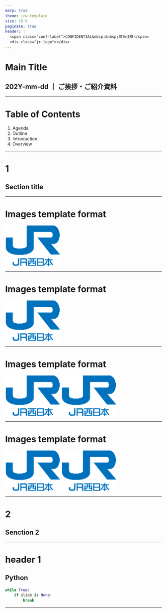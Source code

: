 ```yaml
---
marp: true
theme: jrw-template
size: 16:9
paginate: true
header: |
  <span class="conf-label">CONFIDENTIAL&nbsp;&nbsp;取扱注意</span>
  <div class="jr-logo"></div>
---
```

<!-- _class: title -->
<!-- paginate: false -->
# Main Title

## 202Y-mm-dd ｜ ご挨拶・ご紹介資料

---
<!-- _class: agenda -->

# Table of Contents

1. Agenda
2. Outline
3. Introduction
4. Overview

---
<!-- paginate: true -->
<!-- _class: divider -->
# 1

## Section title

---

# Images template format
<!-- center寄せで50%の大きさ -->
![bg center:true 50%](./images/sample.png)


---

# Images template format
<!-- 右半分に30%の大きさ -->
![bg right:50% 30%](./images/sample.png)

---

# Images template format
<!-- 特に指定せずに二個画像を置くと左右に2枚並ぶ -->
![bg 70%](./images/sample.png)
![bg 70%](./images/sample.png)

---

# Images template format

<!-- verticalを指定することで縦に2枚並べられる -->
![bg vertical 10%](./images/sample.png)
![bg 10%](./images/sample.png)

---
<!-- _class: divider -->
# 2

## Senction 2
---
# header 1

<!-- Pythonのコードもかける -->
## Python
```python
while True:
    if slide is None:
        break
```



---
